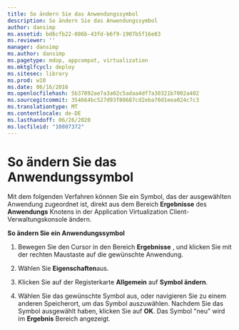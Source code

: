 ```yaml
---
title: So ändern Sie das Anwendungssymbol
description: So ändern Sie das Anwendungssymbol
author: dansimp
ms.assetid: bd6cfb22-086b-43fd-b6f9-1907b5f16e83
ms.reviewer: ''
manager: dansimp
ms.author: dansimp
ms.pagetype: mdop, appcompat, virtualization
ms.mktglfcycl: deploy
ms.sitesec: library
ms.prod: w10
ms.date: 06/16/2016
ms.openlocfilehash: 5b37892ae7a3a02c5adaa4df7a30321b7002a402
ms.sourcegitcommit: 354664bc527d93f80687cd2eba70d1eea024c7c3
ms.translationtype: MT
ms.contentlocale: de-DE
ms.lasthandoff: 06/26/2020
ms.locfileid: "10807372"
---
```

# So ändern Sie das Anwendungssymbol


Mit dem folgenden Verfahren können Sie ein Symbol, das der ausgewählten Anwendung zugeordnet ist, direkt aus dem Bereich **Ergebnisse** des **Anwendungs** Knotens in der Application Virtualization Client-Verwaltungskonsole ändern.

**So ändern Sie ein Anwendungssymbol**

1.  Bewegen Sie den Cursor in den Bereich **Ergebnisse** , und klicken Sie mit der rechten Maustaste auf die gewünschte Anwendung.

2.  Wählen Sie **Eigenschaften**aus.

3.  Klicken Sie auf der Registerkarte **Allgemein** auf **Symbol ändern**.

4.  Wählen Sie das gewünschte Symbol aus, oder navigieren Sie zu einem anderen Speicherort, um das Symbol auszuwählen. Nachdem Sie das Symbol ausgewählt haben, klicken Sie auf **OK**. Das Symbol "neu" wird im **Ergebnis** Bereich angezeigt.

 

 





